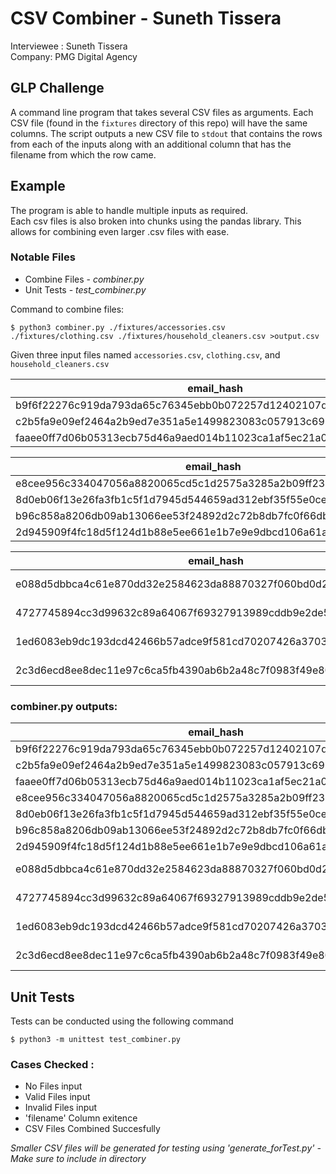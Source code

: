 # CSV Combiner - Suneth Tissera
Interviewee : Suneth Tissera   
Company: PMG Digital Agency

## GLP Challenge
A command line program that takes several CSV files as arguments. Each CSV
file (found in the `fixtures` directory of this repo) will have the same
columns. The script outputs a new CSV file to `stdout` that contains the
rows from each of the inputs along with an additional column that has the
filename from which the row came.


## Example
The program is able to handle multiple inputs as required.  
Each csv files is also broken into chunks using the pandas library. This allows for combining even larger .csv files with ease.

### Notable Files
- Combine Files - *combiner.py*
- Unit Tests - *test_combiner.py*

Command to combine files:
```
$ python3 combiner.py ./fixtures/accessories.csv ./fixtures/clothing.csv ./fixtures/household_cleaners.csv >output.csv
```

Given three input files named `accessories.csv`, `clothing.csv`, and `household_cleaners.csv`

|email_hash|category|
|----------|--------|
|b9f6f22276c919da793da65c76345ebb0b072257d12402107d09c89bc369a6b6|Satchels|
|c2b5fa9e09ef2464a2b9ed7e351a5e1499823083c057913c6995fdf4335c73e7|Purses|
|faaee0ff7d06b05313ecb75d46a9aed014b11023ca1af5ec21a0607848071d18|Purses|

|email_hash|category|
|----------|--------|
|e8cee956c334047056a8820065cd5c1d2575a3285a2b09ff237752882932eafd|Cardigans|
|8d0eb06f13e26fa3fb1c5f1d7945d544659ad312ebf35f55e0ceb74573468775|Tanks|
|b96c858a8206db09ab13066ee53f24892d2c72b8db7fc0f66db09057e6879d8c|Pants|
|2d945909f4fc18d5f124d1b88e5ee661e1b7e9e9dbcd106a61a40053609b7a93|Blouses|


|email_hash|category|
|----------|--------|
|e088d5dbbca4c61e870dd32e2584623da88870327f060bd0d27465136366f353|Kitchen Cleaner|
|4727745894cc3d99632c89a64067f69327913989cddb9e2de5793d4de12ef4ef|Bathroom Cleaner|
|1ed6083eb9dc193dcd42466b57adce9f581cd70207426a37036a5dda3b3ad55a|Kitchen Cleaner|
|2c3d6ecd8ee8dec11e97c6ca5fb4390ab6b2a48c7f0983f49e80544320878246|Bathroom Cleaner|

### combiner.py outputs:

|email_hash|category|filename|
|----------|--------|--------|
|b9f6f22276c919da793da65c76345ebb0b072257d12402107d09c89bc369a6b6|Satchels|accessories.csv|
|c2b5fa9e09ef2464a2b9ed7e351a5e1499823083c057913c6995fdf4335c73e7|Purses|accessories.csv|
|faaee0ff7d06b05313ecb75d46a9aed014b11023ca1af5ec21a0607848071d18|Purses|accessories.csv|
|e8cee956c334047056a8820065cd5c1d2575a3285a2b09ff237752882932eafd|Cardigans|clothing.csv|
|8d0eb06f13e26fa3fb1c5f1d7945d544659ad312ebf35f55e0ceb74573468775|Tanks|clothing.csv|
|b96c858a8206db09ab13066ee53f24892d2c72b8db7fc0f66db09057e6879d8c|Pants|clothing.csv|
|2d945909f4fc18d5f124d1b88e5ee661e1b7e9e9dbcd106a61a40053609b7a93|Blouses|clothing.csv|
|e088d5dbbca4c61e870dd32e2584623da88870327f060bd0d27465136366f353|Kitchen Cleaner|household_cleaners.csv|
|4727745894cc3d99632c89a64067f69327913989cddb9e2de5793d4de12ef4ef|Bathroom Cleaner|household_cleaners.csv|
|1ed6083eb9dc193dcd42466b57adce9f581cd70207426a37036a5dda3b3ad55a|Kitchen Cleaner|household_cleaners.csv|
|2c3d6ecd8ee8dec11e97c6ca5fb4390ab6b2a48c7f0983f49e80544320878246|Bathroom Cleaner|household_cleaners.csv|

## Unit Tests

Tests can be conducted using the following command
```
$ python3 -m unittest test_combiner.py
```
### Cases Checked : 

- No Files input
- Valid Files input
- Invalid Files input
- 'filename' Column exitence
- CSV Files Combined Succesfully

*Smaller CSV files will be generated for testing using 'generate_forTest.py' - Make sure to include in directory*
